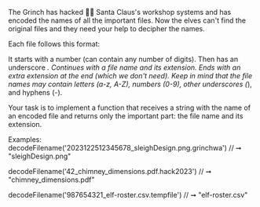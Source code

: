 The Grinch has hacked 🏴‍☠️ Santa Claus's workshop systems and has encoded the names of all the important files. Now the elves can't find the original files and they need your help to decipher the names.

Each file follows this format:

It starts with a number (can contain any number of digits).
Then has an underscore _.
Continues with a file name and its extension.
Ends with an extra extension at the end (which we don't need).
Keep in mind that the file names may contain letters (a-z, A-Z), numbers (0-9), other underscores (_), and hyphens (-).

Your task is to implement a function that receives a string with the name of an encoded file and returns only the important part: the file name and its extension.

Examples:
decodeFilename('2023122512345678_sleighDesign.png.grinchwa')
// ➞ "sleighDesign.png"

decodeFilename('42_chimney_dimensions.pdf.hack2023')
// ➞ "chimney_dimensions.pdf"

decodeFilename('987654321_elf-roster.csv.tempfile')
// ➞ "elf-roster.csv"
